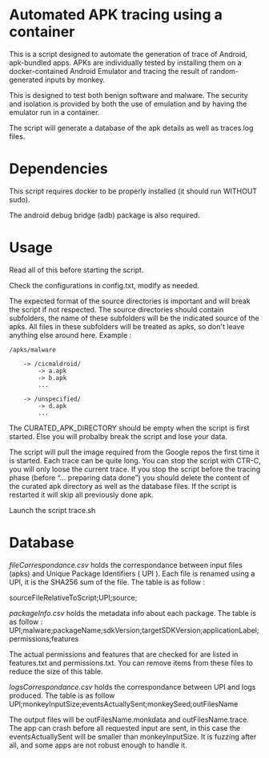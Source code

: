 # Automated APK tracing using a container

This is a script designed to automate the generation of trace of Android, apk-bundled apps. APKs are individually tested by installing them on a docker-contained Android Emulator and tracing the result of random-generated inputs by monkey.

This is designed to test both benign software and malware. The security and isolation is provided by both the use of emulation and by having the emulator run in a container.

The script will generate a database of the apk details as well as traces log files.

# Dependencies

This script requires docker to be properly installed (it should run WITHOUT sudo).

The android debug bridge (adb) package is also required.

# Usage

Read all of this before starting the script.

Check the configurations in config.txt, modify as needed.

The expected format of the source directories is important and will break the script if not respected. The source directories should contain subfolders, the name of these subfolders will be the indicated source of the apks. All files in these subfolders will be treated as apks, so don't leave anything else around here.
Example :

    /apks/malware

        -> /cicmaldroid/
            -> a.apk
            -> b.apk
            ...
            
        -> /unspecified/
            -> d.apk 
            ...

The CURATED_APK_DIRECTORY should be empty when the script is first started. Else you will probalby break the script and lose your data.

The script will pull the image required from the Google repos the first time it is started. Each trace can be quite long. You can stop the script  with CTR-C, you will only loose the current trace. If you stop the script before the tracing phase (before “… preparing data done”) you should delete the content of the curated apk directory as well as the database files. If the script is restarted it will skip all previously done apk.

Launch the script trace.sh


# Database

*fileCorrespondance.csv* holds the correspondance between input files (apks) and Unique Package Identifiers ( UPI ).
Each file is renamed using a UPI, it is the SHA256 sum of the file.
The table is as follow :

sourceFileRelativeToScript;UPI;source;

*packageInfo.csv* holds the metadata info about each package.
The table is as follow : 
UPI;malware;packageName;sdkVersion;targetSDKVersion;applicationLabel;permissions;features

The actual permissions and features that are checked for are listed in features.txt and permissions.txt. You can remove items from these files to reduce the size of this table.

*logsCorrespondance.csv* holds the correspondance between UPI and logs produced.
The table is as follow
UPI;monkeyInputSize;eventsActuallySent;monkeySeed;outFilesName

The output files will be outFilesName.monkdata and outFilesName.trace.
The app can crash before all requested input are sent, in this case the eventsActuallySent will be smaller than monkeyInputSize. It is fuzzing after all, and some apps are not robust enough to handle it.